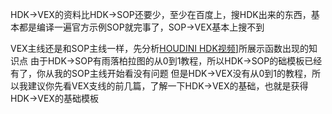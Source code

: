 HDK->VEX的资料比HDK->SOP还要少，至少在百度上，搜HDK出来的东西，基本都是编译一遍官方示例SOP就完事了，SOP->VEX基本上搜不到

VEX主线还是和SOP主线一样，先分析[HOUDINI HDK视频](https://space.bilibili.com/73693594/video)]所展示函数出现的知识点
由于HDK->SOP有雨落柏拉图的从0到1教程，所以HDK->SOP的础模板已经有了，你从我的SOP主线开始看没有问题
但是HDK->VEX没有从0到1的教程，所以我建议你先看VEX支线的前几篇，了解一下HDK->VEX的基础，也就是获得HDK->VEX的基础模板